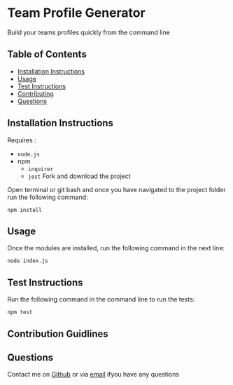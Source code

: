 # Team Profile Generator
Build your teams profiles quickly from the command line
   
  
## Table of Contents
- [Installation Instructions](#installation-instructions)
- [Usage](#usage)
- [Test Instructions](#test-instructions)
- [Contributing](#contribution-guidlines)
- [Questions](#questions)


## Installation Instructions
Requires : 
- `node.js`
- npm 
   - `inquirer`
   - `jest`
Fork and download the project

Open terminal or git bash and once you have navigated to the project folder run the following command:

```
npm install
```

 
## Usage 
Once the modules are installed, run the following command in the next line:
```
node index.js
```

  
## Test Instructions
Run the following command in the command line to run the tests:

```
npm test
```


## Contribution Guidlines

## Questions
Contact me on [Github](https://github.com/gitme-waffles) or via [email]() ifyou have any questions 
 